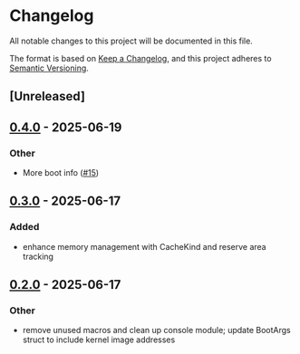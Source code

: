 # Changelog

All notable changes to this project will be documented in this file.

The format is based on [Keep a Changelog](https://keepachangelog.com/en/1.0.0/),
and this project adheres to [Semantic Versioning](https://semver.org/spec/v2.0.0.html).

## [Unreleased]

## [0.4.0](https://github.com/rcore-os/pie-boot/compare/pie-boot-if-v0.3.0...pie-boot-if-v0.4.0) - 2025-06-19

### Other

- More boot info ([#15](https://github.com/rcore-os/pie-boot/pull/15))

## [0.3.0](https://github.com/rcore-os/pie-boot/compare/pie-boot-if-v0.2.0...pie-boot-if-v0.3.0) - 2025-06-17

### Added

- enhance memory management with CacheKind and reserve area tracking

## [0.2.0](https://github.com/rcore-os/pie-boot/compare/pie-boot-if-v0.1.1...pie-boot-if-v0.2.0) - 2025-06-17

### Other

- remove unused macros and clean up console module; update BootArgs struct to include kernel image addresses

